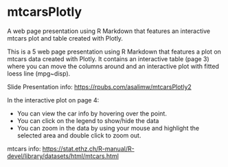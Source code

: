 # mtcarsPlotly
A web page presentation using R Markdown that features an interactive mtcars plot and table created with Plotly. 

This is a 5 web page presentation using R Markdown that features a plot on mtcars data created with Plotly. It contains an interactive table (page 3) where you can move the columns around and an interactive plot with fitted loess line (mpg~disp).

Slide Presentation info: https://rpubs.com/asalimw/mtcarsPlotly2

In the interactive plot on page 4:

- You can view the car info by hovering over the point.
- You can click on the legend to show/hide the data
- You can zoom in the data by using your mouse and highlight the selected area and double click to zoom out.

mtcars info: https://stat.ethz.ch/R-manual/R-devel/library/datasets/html/mtcars.html
